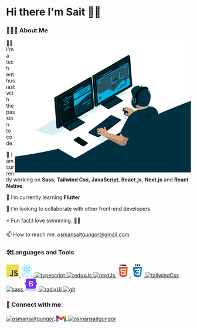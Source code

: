 # Hi there I'm Sait 🙋‍♂️ 
### 👨🏻‍💻  About Me

<img src="https://github.com/saitgungor/saitgungor/blob/main/readme.gif" align="right" > 

🧑‍💻 I'm a tech enthusiast with the passion to code.

🔭 I am currently working on **Sass**, **Tailwind Css**, **JavaScript**, **React.js**, **Next.js** and **React Native**.

🌱 I’m currently learning **Flutter**

👯 I’m looking to collaborate with other front-end developers 

⚡ Fun fact:I love swimming. 🏊‍♂️ 

📫 How to reach me: osmansaitgungor@gmail.com
### 🛠Languages and Tools 

<a target="_blank" href="https://www.javascript.com/" rel="nofollow"> <img src="https://raw.githubusercontent.com/devicons/devicon/master/icons/javascript/javascript-original.svg" alt="javascript" width="35" height="35" style="max-width: 100%;"> </a>
<a target="_blank" href="https://reactjs.org/" rel="nofollow"> <img src="https://raw.githubusercontent.com/devicons/devicon/master/icons/react/react-original-wordmark.svg" alt="react" width="35" height="35" style="max-width: 100%;"> </a>
<a target="_blank" href="https://www.typescriptlang.org/" rel="nofollow"> <img src="https://upload.wikimedia.org/wikipedia/commons/4/4c/Typescript_logo_2020.svg" alt="typescript" width="35" height="35" style="max-width: 100%;"> </a>
<a target="_blank" href="https://redux.js.org/" rel="nofollow"> <img src="https://upload.wikimedia.org/wikipedia/commons/4/49/Redux.png" alt="reduxJs" width="45" height="35" style="max-width: 100%;"> </a>
<a target="_blank" href="https://nextjs.org/" rel="nofollow"> <img src="https://upload.wikimedia.org/wikipedia/commons/8/8e/Nextjs-logo.svg" alt="nextJs" width="35" height="35" style="max-width: 100%;"> </a>
<a target="_blank" href="https://www.w3schools.com/html/" rel="nofollow"> <img src="https://raw.githubusercontent.com/devicons/devicon/master/icons/html5/html5-original-wordmark.svg" alt="html5" width="35" height="35" style="max-width: 100%;"> </a>
<a target="_blank" href="https://www.w3schools.com/css/" rel="nofollow"> <img src="https://raw.githubusercontent.com/devicons/devicon/master/icons/css3/css3-original-wordmark.svg" alt="css3" width="35" height="35" style="max-width: 100%;"> </a>
<a target="_blank" href="https://tailwindcss.com/" rel="nofollow"> <img src="https://upload.wikimedia.org/wikipedia/commons/d/d5/Tailwind_CSS_Logo.svg" alt="tailwindCss" width="35" height="35" style="max-width: 100%;"> </a>
<a target="_blank" href="https://sass-lang.com/" rel="nofollow"> <img src="https://upload.wikimedia.org/wikipedia/commons/9/96/Sass_Logo_Color.svg" alt="sass" width="35" height="35" style="max-width: 100%;"> </a>
<a target="_blank" href="https://getbootstrap.com" rel="nofollow"> <img src="https://raw.githubusercontent.com/devicons/devicon/master/icons/bootstrap/bootstrap-plain-wordmark.svg" alt="bootstrap" width="35" height="35" style="max-width: 100%;"> </a>
<a target="_blank" href="https://www.radix-ui.com/" rel="nofollow"> <img src="https://avatars.githubusercontent.com/u/75042455?s=200&v=4" alt="radixUi" width="35" height="35" style="max-width: 100%;"> </a>
<a target="_blank" href="https://git-scm.com/" rel="nofollow"> <img src="https://camo.githubusercontent.com/fbfcb9e3dc648adc93bef37c718db16c52f617ad055a26de6dc3c21865c3321d/68747470733a2f2f7777772e766563746f726c6f676f2e7a6f6e652f6c6f676f732f6769742d73636d2f6769742d73636d2d69636f6e2e737667" alt="git" width="35" height="35" data-canonical-src="https://www.vectorlogo.zone/logos/git-scm/git-scm-icon.svg" style="max-width: 100%;"> </a>


### 📩 Connect with me:

<a href="https://www.linkedin.com/in/osmansaitgungor/" rel="nofollow"> <img align="center" src="https://raw.githubusercontent.com/rahuldkjain/github-profile-readme-generator/master/src/images/icons/Social/linked-in-alt.svg" alt="osmansaitgungor" height="25" width="30" style="max-width: 100%;"> </a> 
<a href="mailto:osmansaitgungor@gmail.com" rel="nofollow"> <img align="center" src="https://raw.githubusercontent.com/github/explore/8f19e4dbbf13418dc1b1d58bb265953553c15a46/topics/gmail/gmail.png" alt="osmansaitgungor" height="25" width="30" style="max-width: 100%;"> </a>
<a href="https://www.hackerrank.com/osmansaitgungor" rel="nofollow"> <img align="center" src="https://raw.githubusercontent.com/rahuldkjain/github-profile-readme-generator/master/src/images/icons/Social/hackerrank.svg" alt="osmansaitgungor" height="25" width="30" style="max-width: 100%;"> </a> 


<!-- **saitgungor/saitgungor** is a ✨ _special_ ✨ repository because its `README.md` (this file) appears on your GitHub profile. Here are some ideas to get you started: - 🔭 I’m currently working on ... - 🌱 I’m currently learning ... - 👯 I’m looking to collaborate on ... - 🤔 I’m looking for help with ... - 💬 Ask me about ... - 📫 How to reach me: ... - 😄 Pronouns: ... - ⚡ Fun fact: ...
